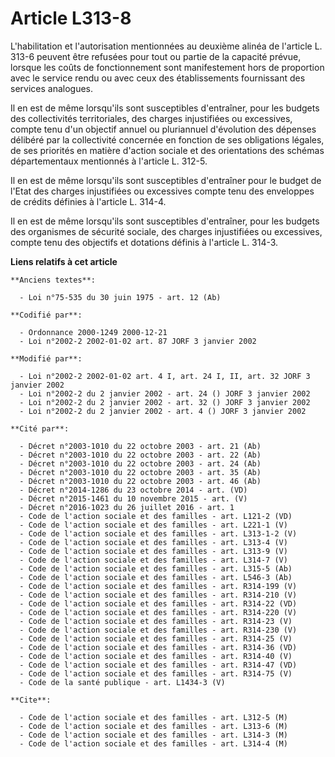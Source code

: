 # Article L313-8

L'habilitation et l'autorisation mentionnées au deuxième alinéa de l'article L. 313-6 peuvent être refusées pour tout ou
partie de la capacité prévue, lorsque les coûts de fonctionnement sont manifestement hors de proportion avec le service rendu
ou avec ceux des établissements fournissant des services analogues.

Il en est de même lorsqu'ils sont susceptibles d'entraîner, pour les budgets des collectivités territoriales, des charges
injustifiées ou excessives, compte tenu d'un objectif annuel ou pluriannuel d'évolution des dépenses délibéré par la
collectivité concernée en fonction de ses obligations légales, de ses priorités en matière d'action sociale et des
orientations des schémas départementaux mentionnés à l'article L. 312-5.

Il en est de même lorsqu'ils sont susceptibles d'entraîner pour le budget de l'Etat des charges injustifiées ou excessives
compte tenu des enveloppes de crédits définies à l'article L. 314-4.

Il en est de même lorsqu'ils sont susceptibles d'entraîner, pour les budgets des organismes de sécurité sociale, des charges
injustifiées ou excessives, compte tenu des objectifs et dotations définis à l'article L. 314-3.

**Liens relatifs à cet article**

	**Anciens textes**:

	  - Loi n°75-535 du 30 juin 1975 - art. 12 (Ab)

	**Codifié par**:

	  - Ordonnance 2000-1249 2000-12-21
	  - Loi n°2002-2 2002-01-02 art. 87 JORF 3 janvier 2002

	**Modifié par**:

	  - Loi n°2002-2 2002-01-02 art. 4 I, art. 24 I, II, art. 32 JORF 3 janvier 2002
	  - Loi n°2002-2 du 2 janvier 2002 - art. 24 () JORF 3 janvier 2002
	  - Loi n°2002-2 du 2 janvier 2002 - art. 32 () JORF 3 janvier 2002
	  - Loi n°2002-2 du 2 janvier 2002 - art. 4 () JORF 3 janvier 2002

	**Cité par**:

	  - Décret n°2003-1010 du 22 octobre 2003 - art. 21 (Ab)
	  - Décret n°2003-1010 du 22 octobre 2003 - art. 22 (Ab)
	  - Décret n°2003-1010 du 22 octobre 2003 - art. 24 (Ab)
	  - Décret n°2003-1010 du 22 octobre 2003 - art. 35 (Ab)
	  - Décret n°2003-1010 du 22 octobre 2003 - art. 46 (Ab)
	  - Décret n°2014-1286 du 23 octobre 2014 - art. (VD)
	  - Décret n°2015-1461 du 10 novembre 2015 - art. (V)
	  - Décret n°2016-1023 du 26 juillet 2016 - art. 1
	  - Code de l'action sociale et des familles - art. L121-2 (VD)
	  - Code de l'action sociale et des familles - art. L221-1 (V)
	  - Code de l'action sociale et des familles - art. L313-1-2 (V)
	  - Code de l'action sociale et des familles - art. L313-4 (V)
	  - Code de l'action sociale et des familles - art. L313-9 (V)
	  - Code de l'action sociale et des familles - art. L314-7 (V)
	  - Code de l'action sociale et des familles - art. L315-5 (Ab)
	  - Code de l'action sociale et des familles - art. L546-3 (Ab)
	  - Code de l'action sociale et des familles - art. R314-199 (V)
	  - Code de l'action sociale et des familles - art. R314-210 (V)
	  - Code de l'action sociale et des familles - art. R314-22 (VD)
	  - Code de l'action sociale et des familles - art. R314-220 (V)
	  - Code de l'action sociale et des familles - art. R314-23 (V)
	  - Code de l'action sociale et des familles - art. R314-230 (V)
	  - Code de l'action sociale et des familles - art. R314-25 (V)
	  - Code de l'action sociale et des familles - art. R314-36 (VD)
	  - Code de l'action sociale et des familles - art. R314-40 (V)
	  - Code de l'action sociale et des familles - art. R314-47 (VD)
	  - Code de l'action sociale et des familles - art. R314-75 (V)
	  - Code de la santé publique - art. L1434-3 (V)

	**Cite**:

	  - Code de l'action sociale et des familles - art. L312-5 (M)
	  - Code de l'action sociale et des familles - art. L313-6 (M)
	  - Code de l'action sociale et des familles - art. L314-3 (M)
	  - Code de l'action sociale et des familles - art. L314-4 (M)
